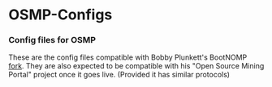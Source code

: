 # OSMP-Configs
### Config files for OSMP
These are the config files compatible with Bobby Plunkett's BootNOMP [fork](https://github.com/1301313Y/BootNOMP). They are also expected to be compatible with his "Open Source Mining Portal" project once it goes live. (Provided it has similar protocols)
